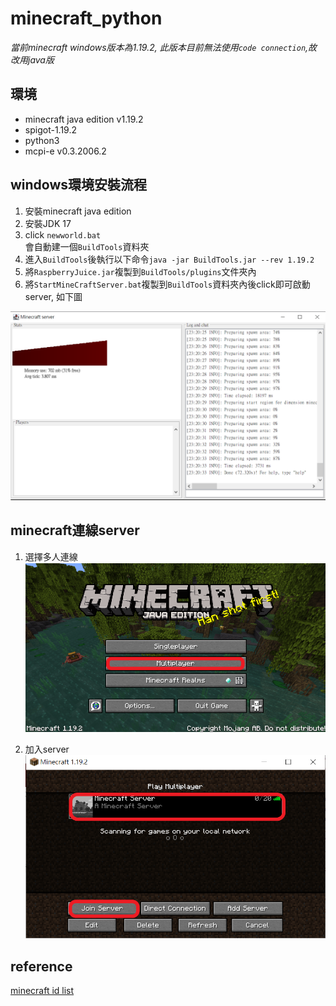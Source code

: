 # minecraft_python

_當前minecraft windows版本為1.19.2, 此版本目前無法使用`code connection`,故改用java版_

## 環境
* minecraft java edition v1.19.2
* spigot-1.19.2
* python3
* mcpi-e v0.3.2006.2  


## windows環境安裝流程
1. 安裝minecraft java edition
2. 安裝JDK 17
3. click `newworld.bat`  
會自動建一個`BuildTools`資料夾
4. 進入`BuildTools`後執行以下命令`java -jar BuildTools.jar --rev 1.19.2`
5. 將`RaspberryJuice.jar`複製到`BuildTools/plugins`文件夾內
6. 將`StartMineCraftServer.bat`複製到`BuildTools`資料夾內後click即可啟動server, 如下圖

![spigot server](./assets/spigot.PNG)

## minecraft連線server
1. 選擇多人連線
![spigot server](./assets/multi-user.png)

2. 加入server
![spigot server](./assets/join.png)


## reference
[minecraft id list](https://minecraft-ids.grahamedgecombe.com/)
